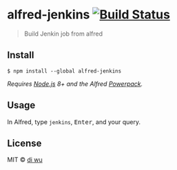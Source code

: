 # alfred-jenkins [![Build Status](https://travis-ci.org/weekwood/alfred-alfred.svg?branch=master)](https://travis-ci.org/weekwood/alfred-jenkins)

> Build Jenkin job from alfred


## Install

```
$ npm install --global alfred-jenkins
```

*Requires [Node.js](https://nodejs.org) 8+ and the Alfred [Powerpack](https://www.alfredapp.com/powerpack/).*


## Usage

In Alfred, type `jenkins`, <kbd>Enter</kbd>, and your query.


## License

MIT © [di wu](http://di.wu.me)
